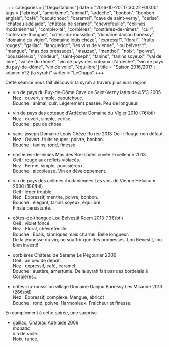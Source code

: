 +++
categories = ["Dégustations"]
date = "2016-10-20T17:30:22+00:00"
tags = ["abricot", "amertume", "animal", "ardèche", "bonbon", "bonbon anglais", "café", "caoutchouc", "caramel", "cave de saint-verny", "cerise", "château adélaïde", "château de sérame", "chèvrefeuille", "collines rhodaniennes", "complexité", "corbières", "costières-de-nîmes", "cuir", "côtes-de-thongue", "côtes-du-roussillon", "domaine danjou banessy", "domaine du vigier", "domaine louis chèze", "expressif", "floral", "fruits rouges", "gaillac", "languedoc", "les vins de vienne", "lou belvestit", "mangue", "mas des bressades", "mauzac", "menthol", "noix", "poivre", "poussiéreux", "rondeur", "saint-joseph", "tanins", "tanins soyeux", "val de loire", "vallée du rhône", "vin de pays des coteaux d'ardèche", "vin de pays du puy-de-dôme", "vin de voile", "équilibre"] 
title = "Saison 2016/2017 : séance n°2 (la syrah)"
writer = "LeChaps"
+++

Cette séance nous fait découvrir la syrah à travers plusieurs région.

* vin de pays du Puy-de-Dôme Cave de Saint-Verny lattitude 45°3 2005
Nez : ouvert, simple, caoutchouc.  
Bouche : animal, cuir. Légèrement passée. Peu de longueur.

* vin de pays des coteaux d'Ardèche Domaine du Vigier 2010 (7€/btl)  
Nez : ouvert, simple, cerise.  
Bouche : peu de chose.

* saint-joseph Domaine Louis Chèze Ro rée 2013
Oeil : Rouge non défaut.  
Nez : Ouvert, fruits rouges, poivre, bonbon.  
Bouche : tanins, rond, finesse.

* costières-de-nîmes Mas des Bressades cuvée excellence 2013  
Oeil : rouge aux reflets violacés.  
Nez : Fermé, simple, poussiéreux.  
Bouche : alcooleuse. Vin en développement.

* vin de pays des collines rhodaniennes Les vins de Vienne Heluicum 2006 (15€/btl) <i class="fa fa-plus-circle"></i>  
Oeil : léger trouble.  
Nez : Expressif, menthe, poivre, bonbon.  
Bouche : élégant, tanins soyeux, équilibré.  
Finale persistante.

* côtes-de-thongue Lou Belvestit Roem 2013 (13€/btl) <i class="fa fa-plus-circle"></i>  
Oeil : violet foncé.  
Nez : Floral, chèvrefeuille.  
Bouche : Epais, tanniques mais charnel. Belle longueur.  
De la jeunesse du vin, ne souffrir que des promesses. Lou Bevestit, lou bien investi!

* corbières Château de Sérame Le Pégourier 2006 <i class="fa fa-minus-circle"></i>  
Oeil : un peu de dépôt.  
Nez : expressif, café, caramel.  
Bouche : austère, amertume. De la syrah fait par des bordelais à Corbières...

* côtes-du-roussillon village Domaine Danjou Banessy Les Mirande 2013 (26€/btl) <i class="fa fa-plus-circle"></i>  
Nez : Expressif, complexe. Mangue, abricot  
Bouche : rond, poivre. Harmonieux. Fraicheur et finesse.

En complément à cette soirée, une surprise.

* gaillac, Château Adélaïde 2006  
_mauzac_  
vin de voile.  
Noix, rance.  
